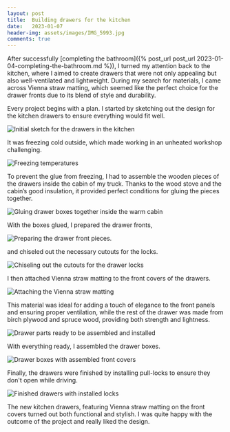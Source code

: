 ```yaml
---
layout: post
title:  Building drawers for the kitchen
date:   2023-01-07
header-img: assets/images/IMG_5993.jpg
comments: true
---
```


After successfully [completing the bathroom]({% post_url post_url 2023-01-04-completing-the-bathroom.md %}), I turned my attention back to the kitchen, where I aimed to create drawers that were not only appealing but also well-ventilated and lightweight. During my search for materials, I came across Vienna straw matting, which seemed like the perfect choice for the drawer fronts due to its blend of style and durability.

Every project begins with a plan. I started by sketching out the design for the kitchen drawers to ensure everything would fit well.

![Initial sketch for the drawers in the kitchen](/assets/images/IMG_5982.jpg)

It was freezing cold outside, which made working in an unheated workshop challenging.

![Freezing temperatures](/assets/images/IMG_5796.jpg)

To prevent the glue from freezing, I had to assemble the wooden pieces of the drawers inside the cabin of my truck. Thanks to the wood stove and the cabin’s good insulation, it provided perfect conditions for gluing the pieces together.

![Gluing drawer boxes together inside the warm cabin](/assets/images/IMG_5976.jpg)

With the boxes glued, I prepared the drawer fronts,

![Preparing the drawer front pieces.](/assets/images/IMG_5979.jpg)

and chiseled out the necessary cutouts for the locks.

![Chiseling out the cutouts for the drawer locks](/assets/images/IMG_5981.jpg)

I then attached Vienna straw matting to the front covers of the drawers.

![Attaching the Vienna straw matting](/assets/images/IMG_5986.jpg)

This material was ideal for adding a touch of elegance to the front panels and ensuring proper ventilation, while the rest of the drawer was made from birch plywood and spruce wood, providing both strength and lightness.

![Drawer parts ready to be assembled and installed](/assets/images/IMG_5987.jpg)

With everything ready, I assembled the drawer boxes.

![Drawer boxes with assembled front covers](/assets/images/IMG_5990.jpg)

Finally, the drawers were finished by installing pull-locks to ensure they don't open while driving.

![Finished drawers with installed locks](/assets/images/IMG_5993.jpg)

The new kitchen drawers, featuring Vienna straw matting on the front covers turned out both functional and stylish. I was quite happy with the outcome of the project and really liked the design.